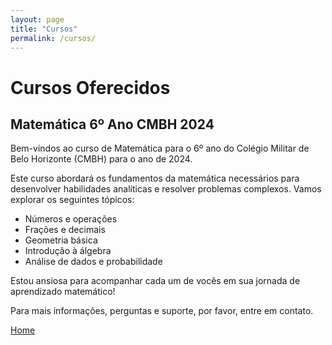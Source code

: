 ```yaml
---
layout: page
title: "Cursos"
permalink: /cursos/
---
```


# Cursos Oferecidos

## Matemática 6º Ano CMBH 2024

Bem-vindos ao curso de Matemática para o 6º ano do Colégio Militar de Belo Horizonte (CMBH) para o ano de 2024.

Este curso abordará os fundamentos da matemática necessários para desenvolver habilidades analíticas e resolver problemas complexos. Vamos explorar os seguintes tópicos:

- Números e operações
- Frações e decimais
- Geometria básica
- Introdução à álgebra
- Análise de dados e probabilidade

Estou ansiosa para acompanhar cada um de vocês em sua jornada de aprendizado matemático!

Para mais informações, perguntas e suporte, por favor, entre em contato.

[Home](./)
